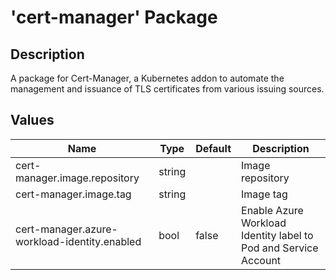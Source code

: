 # 'cert-manager' Package

## Description

A package for Cert-Manager, a Kubernetes addon to automate the management and issuance of TLS certificates from various
issuing sources.

## Values

| Name                                         | Type   | Default | Description                                                     |
|----------------------------------------------|--------|---------|-----------------------------------------------------------------|
| cert-manager.image.repository                | string |         | Image repository                                                |
| cert-manager.image.tag                       | string |         | Image tag                                                       |
| cert-manager.azure-workload-identity.enabled | bool   | false   | Enable Azure Workload Identity label to Pod and Service Account |
